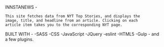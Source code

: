 INNSTANEWS -

    This site fetches data from NYT Top Stories, and displays the
    image, title, and headline from an article. Clicking on each 
    article item takes you to the corresponding NYT page.

BUILT WITH -
    -SASS
    -CSS
    -JavaScript
    -JQuery
    -eslint
    -HTML5
    -Gulp - and a few plugins.

